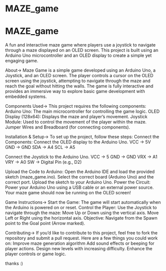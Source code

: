 # MAZE_game

# MAZE_game

A fun and interactive maze game where players use a joystick to navigate through a maze displayed on an OLED screen. This project is built using an Arduino Uno microcontroller and an OLED display to create a simple yet engaging game.

About->
Maze Game is a simple game developed using an Arduino Uno, a Joystick, and an OLED screen. The player controls a cursor on the OLED screen using the joystick, attempting to navigate through the maze and reach the goal without hitting the walls. The game is fully interactive and provides an immersive way to explore basic game development with embedded systems.

Components Used->
This project requires the following components:
Arduino Uno: The main microcontroller for controlling the game logic.
OLED Display (128x64): Displays the maze and player’s movement.
Joystick Module: Used to control the movement of the player within the maze.
Jumper Wires and Breadboard (for connecting components).

Installation & Setup->
To set up the project, follow these steps:
Connect the Components:
Connect the OLED display to the Arduino Uno.
VCC -> 5V
GND -> GND
SDA -> A4
SCL -> A5

Connect the Joystick to the Arduino Uno.
VCC -> 5
GND -> GND
VRX -> A1
VRY -> A0
SW -> Digital Pin (e.g., D2)

Upload the Code to Arduino:
Open the Arduino IDE and load the provided sketch (maze_game.ino).
Select the correct board (Arduino Uno) and the correct port.
Upload the sketch to your Arduino Uno.
Power the Circuit:
Power your Arduino Uno using a USB cable or an external power source.
Your maze game should now be running on the OLED screen!

Game Instructions->
Start the Game:
The game will start automatically when the Arduino is powered on or reset.
Control the Player:
Use the Joystick to navigate through the maze:
Move Up or Down using the vertical axis.
Move Left or Right using the horizontal axis.
Objective:
Navigate from the Spawn point to the Goal point (Arrow marked).

Contributing->
If you’d like to contribute to this project, feel free to fork the repository and submit a pull request. Here are a few things you could work on:
Improve maze generation algorithm
Add sound effects or beeping for player actions.
Design new levels with increasing difficulty.
Enhance the player controls or game logic.

thanks :)
